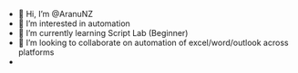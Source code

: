 - 👋 Hi, I’m @AranuNZ
- 👀 I’m interested in automation
- 🌱 I’m currently learning Script Lab (Beginner)
- 💞️ I’m looking to collaborate on automation of excel/word/outlook across platforms
-
<!---
AranuNZ/AranuNZ is a ✨ special ✨ repository because its `README.md` (this file) appears on your GitHub profile.
You can click the Preview link to take a look at your changes.
--->
